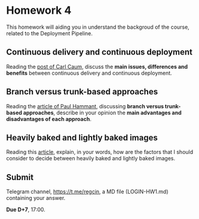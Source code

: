 # Homework 4

This homework will aiding you in understand the backgroud of the course, related to the Deployment Pipeline.

## Continuous delivery and continuous deployment

Reading the [post of Carl Caum](https://puppet.com/blog/continuous-delivery-vs-continuous-deployment-what-s-diff), discuss the **main issues, differences and benefits** between continuous delivery and continuous deployment.

## Branch versus trunk-based approaches

Reading the [article of Paul Hammant](https://dzone.com/articles/googles-scaled-trunk-based), discussing **branch versus trunk-based approaches**, describe in your opinion the **main advantages and disadvantages of each approach**.

## Heavily baked and lightly baked images

Reading this [article](http://peter.gillardmoss.me.uk/blog/2013/12/20/machine-images-as-build-artefacts/), explain, in your words, how are the factors that I should consider to decide between heavily baked and lightly baked images.

## Submit

Telegram channel, <https://t.me/regcin>, a MD file (LOGIN-HW1.md) containing your answer.

**Due D+7**, 17:00.
